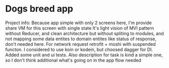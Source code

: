 # Dogs breed app

Project info:
Because app simple with only 2 screens here, I'm provide share VM for this screen with single state
It's light vision of MVI pattern without Reducer, and clean architecture but without spliting to modules, and not
mapping some data entites to domain entites like status of response, don't needed here.
For network request retrofit + moshi with suspended functon.
I considered to use koin or kodein, but choosed dagger for DI.
Added some unit and ui tests.
Also description for task is kind a simple one, so I don't think additional what's going on in the app flow needed

